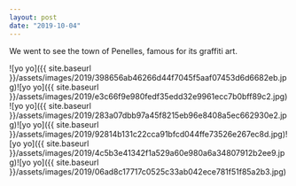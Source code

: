 ```yaml
---
layout: post
date: "2019-10-04"
---
```


We went to see the town of Penelles, famous for its graffiti art.

![yo yo]({{ site.baseurl }}/assets/images/2019/398656ab46266d44f7045f5aaf07453d6d6682eb.jpg)![yo yo]({{ site.baseurl }}/assets/images/2019/e3c66f9e980fedf35edd32e9961ecc7b0bff89c2.jpg)![yo yo]({{ site.baseurl }}/assets/images/2019/283a07dbb97a45f8215eb96e8408a5ec662930e2.jpg)![yo yo]({{ site.baseurl }}/assets/images/2019/92814b131c22cca91bfcd044ffe73526e267ec8d.jpg)![yo yo]({{ site.baseurl }}/assets/images/2019/4c5b3e41342f1a529a60e980a6a34807912b2ee9.jpg)![yo yo]({{ site.baseurl }}/assets/images/2019/06ad8c17717c0525c33ab042ece781f51f85a2b3.jpg)

